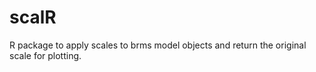# scalR

R package to apply scales to brms model objects and return the original scale for plotting.
